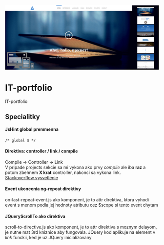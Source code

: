 ![Preview image](/preview.png?raw=true "Preview image")

# IT-portfolio
IT-portfolio

## Specialitky


#### JsHint global premmenna

```
/* global $ */
```

#### Direktiva: controller / link / compile

Compile -> Controller -> Link  
V pripade projects sekcie sa mi vykona ako prvy *compile* ale iba **raz** 
a potom zbehnem **X krat** controller, nakonci sa vykona link.  
[Stackoverflow vysvetlenie](http://stackoverflow.com/questions/15676614/directive-link-vs-compile-vs-controller)


#### Event ukoncenia ng-repeat direktivy
on-last-repeat-event.js ako komponent, je to attr direktiva, ktora vyhodi event s menom podla jej hodnoty atributu
cez $scope si tento event chytam


#### JQueryScrollTo ako direktiva
scroll-to-directive.js ako komponent, je to attr direktiva s moznym delayom, je nutne mat 3rd kniznice aby fungovala. 
JQuery kod aplikuje na element v *link* funckii, ked je uz JQuery inicializovany

